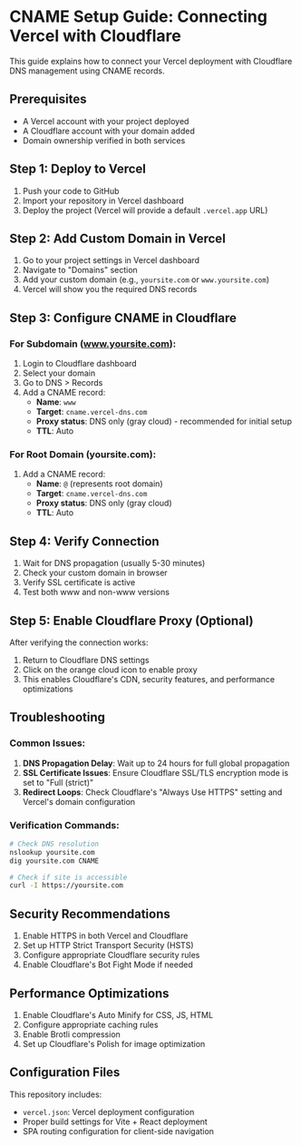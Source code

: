 # CNAME Setup Guide: Connecting Vercel with Cloudflare

This guide explains how to connect your Vercel deployment with Cloudflare DNS management using CNAME records.

## Prerequisites

- A Vercel account with your project deployed
- A Cloudflare account with your domain added
- Domain ownership verified in both services

## Step 1: Deploy to Vercel

1. Push your code to GitHub
2. Import your repository in Vercel dashboard
3. Deploy the project (Vercel will provide a default `.vercel.app` URL)

## Step 2: Add Custom Domain in Vercel

1. Go to your project settings in Vercel dashboard
2. Navigate to "Domains" section
3. Add your custom domain (e.g., `yoursite.com` or `www.yoursite.com`)
4. Vercel will show you the required DNS records

## Step 3: Configure CNAME in Cloudflare

### For Subdomain (www.yoursite.com):
1. Login to Cloudflare dashboard
2. Select your domain
3. Go to DNS > Records
4. Add a CNAME record:
   - **Name**: `www`
   - **Target**: `cname.vercel-dns.com`
   - **Proxy status**: DNS only (gray cloud) - recommended for initial setup
   - **TTL**: Auto

### For Root Domain (yoursite.com):
1. Add a CNAME record:
   - **Name**: `@` (represents root domain)
   - **Target**: `cname.vercel-dns.com`
   - **Proxy status**: DNS only (gray cloud)
   - **TTL**: Auto

## Step 4: Verify Connection

1. Wait for DNS propagation (usually 5-30 minutes)
2. Check your custom domain in browser
3. Verify SSL certificate is active
4. Test both www and non-www versions

## Step 5: Enable Cloudflare Proxy (Optional)

After verifying the connection works:
1. Return to Cloudflare DNS settings
2. Click on the orange cloud icon to enable proxy
3. This enables Cloudflare's CDN, security features, and performance optimizations

## Troubleshooting

### Common Issues:

1. **DNS Propagation Delay**: Wait up to 24 hours for full global propagation
2. **SSL Certificate Issues**: Ensure Cloudflare SSL/TLS encryption mode is set to "Full (strict)"
3. **Redirect Loops**: Check Cloudflare's "Always Use HTTPS" setting and Vercel's domain configuration

### Verification Commands:
```bash
# Check DNS resolution
nslookup yoursite.com
dig yoursite.com CNAME

# Check if site is accessible
curl -I https://yoursite.com
```

## Security Recommendations

1. Enable HTTPS in both Vercel and Cloudflare
2. Set up HTTP Strict Transport Security (HSTS)
3. Configure appropriate Cloudflare security rules
4. Enable Cloudflare's Bot Fight Mode if needed

## Performance Optimizations

1. Enable Cloudflare's Auto Minify for CSS, JS, HTML
2. Configure appropriate caching rules
3. Enable Brotli compression
4. Set up Cloudflare's Polish for image optimization

## Configuration Files

This repository includes:
- `vercel.json`: Vercel deployment configuration
- Proper build settings for Vite + React deployment
- SPA routing configuration for client-side navigation
